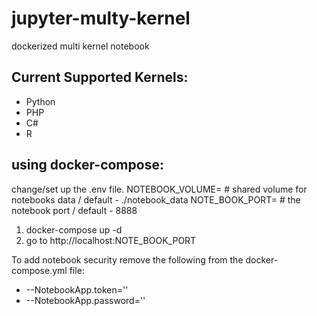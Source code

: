 # jupyter-multy-kernel
dockerized multi kernel notebook

## Current Supported Kernels:

* Python
* PHP
* C#
* R

## using docker-compose:

change/set up the .env file.
NOTEBOOK_VOLUME= # shared volume for notebooks data / default - ./notebook_data
NOTE_BOOK_PORT= # the notebook port / default - 8888

1. docker-compose up -d
2. go to http://localhost:NOTE_BOOK_PORT

To add notebook security remove the following from the docker-compose.yml file:
- --NotebookApp.token=''
- --NotebookApp.password=''